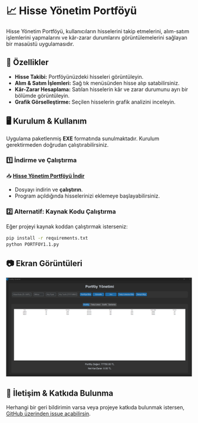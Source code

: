 # 📈 Hisse Yönetim Portföyü  

Hisse Yönetim Portföyü, kullanıcıların hisselerini takip etmelerini, alım-satım işlemlerini yapmalarını ve kâr-zarar durumlarını görüntülemelerini sağlayan bir masaüstü uygulamasıdır.  

## 🚀 Özellikler  
- **Hisse Takibi:** Portföyünüzdeki hisseleri görüntüleyin.  
- **Alım & Satım İşlemleri:** Sağ tık menüsünden hisse alıp satabilirsiniz.  
- **Kâr-Zarar Hesaplama:** Satılan hisselerin kâr ve zarar durumunu ayrı bir bölümde görüntüleyin.  
- **Grafik Görselleştirme:** Seçilen hisselerin grafik analizini inceleyin.  

## 🖥️ Kurulum & Kullanım  
Uygulama paketlenmiş **EXE** formatında sunulmaktadır. Kurulum gerektirmeden doğrudan çalıştırabilirsiniz.  

### 1️⃣ **İndirme ve Çalıştırma**  
📥 **[Hisse Yönetim Portföyü İndir]([PROJE_INDIRME_LINKI_BURADA](https://github.com/FrkRm/HissePortfoyYonetimi/releases/download/HissePortfoyYonetimi1.1/HissePortfoyYonetimi1.1.exe))**  

- Dosyayı indirin ve **çalıştırın**.  
- Program açıldığında hisselerinizi eklemeye başlayabilirsiniz.  

### 2️⃣ **Alternatif: Kaynak Kodu Çalıştırma**  
Eğer projeyi kaynak koddan çalıştırmak isterseniz:  

```bash
pip install -r requirements.txt
python PORTFOY1.1.py
```

## 📷 Ekran Görüntüleri  
 ![Ana Sayfa](EkranGörüntüsü.png)

## 📩 İletişim & Katkıda Bulunma  
Herhangi bir geri bildirimin varsa veya projeye katkıda bulunmak istersen, [GitHub üzerinden issue açabilirsin]([GITHUB_PROJE_LINKI_BURADA](https://github.com/FrkRm/HissePortfoyYonetimi)).  
